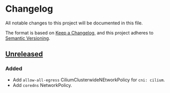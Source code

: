 # Changelog

All notable changes to this project will be documented in this file.

The format is based on [Keep a Changelog](https://keepachangelog.com/en/1.0.0/),
and this project adheres to [Semantic Versioning](https://semver.org/spec/v2.0.0.html).

## [Unreleased]

### Added

- Add `allow-all-egress` CiliumClusterwideNEtworkPolicy for `cni: cilium`.
- Add `coredns` NetworkPolicy.

[Unreleased]: https://github.com/giantswarm/REPOSITORY_NAME/tree/master
